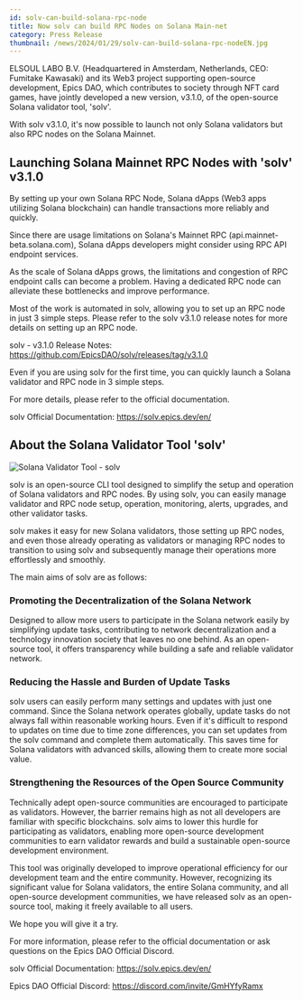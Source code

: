 ```yaml
---
id: solv-can-build-solana-rpc-node
title: Now solv can build RPC Nodes on Solana Main-net
category: Press Release
thumbnail: /news/2024/01/29/solv-can-build-solana-rpc-nodeEN.jpg
---
```


ELSOUL LABO B.V. (Headquartered in Amsterdam, Netherlands, CEO: Fumitake Kawasaki) and its Web3 project supporting open-source development, Epics DAO, which contributes to society through NFT card games, have jointly developed a new version, v3.1.0, of the open-source Solana validator tool, 'solv'.

With solv v3.1.0, it's now possible to launch not only Solana validators but also RPC nodes on the Solana Mainnet.

## Launching Solana Mainnet RPC Nodes with 'solv' v3.1.0

By setting up your own Solana RPC Node, Solana dApps (Web3 apps utilizing Solana blockchain) can handle transactions more reliably and quickly.

Since there are usage limitations on Solana's Mainnet RPC (api.mainnet-beta.solana.com), Solana dApps developers might consider using RPC API endpoint services.

As the scale of Solana dApps grows, the limitations and congestion of RPC endpoint calls can become a problem. Having a dedicated RPC node can alleviate these bottlenecks and improve performance.

Most of the work is automated in solv, allowing you to set up an RPC node in just 3 simple steps. Please refer to the solv v3.1.0 release notes for more details on setting up an RPC node.

solv - v3.1.0 Release Notes: https://github.com/EpicsDAO/solv/releases/tag/v3.1.0

Even if you are using solv for the first time, you can quickly launch a Solana validator and RPC node in 3 simple steps.

For more details, please refer to the official documentation.

solv Official Documentation: https://solv.epics.dev/en/

## About the Solana Validator Tool 'solv'

![Solana Validator Tool - solv](/news/2024/01/23/solv3en.jpg)

solv is an open-source CLI tool designed to simplify the setup and operation of Solana validators and RPC nodes. By using solv, you can easily manage validator and RPC node setup, operation, monitoring, alerts, upgrades, and other validator tasks.

solv makes it easy for new Solana validators, those setting up RPC nodes, and even those already operating as validators or managing RPC nodes to transition to using solv and subsequently manage their operations more effortlessly and smoothly.

The main aims of solv are as follows:

### Promoting the Decentralization of the Solana Network

Designed to allow more users to participate in the Solana network easily by simplifying update tasks, contributing to network decentralization and a technology innovation society that leaves no one behind. As an open-source tool, it offers transparency while building a safe and reliable validator network.

### Reducing the Hassle and Burden of Update Tasks

solv users can easily perform many settings and updates with just one command. Since the Solana network operates globally, update tasks do not always fall within reasonable working hours. Even if it's difficult to respond to updates on time due to time zone differences, you can set updates from the solv command and complete them automatically. This saves time for Solana validators with advanced skills, allowing them to create more social value.

### Strengthening the Resources of the Open Source Community

Technically adept open-source communities are encouraged to participate as validators. However, the barrier remains high as not all developers are familiar with specific blockchains. solv aims to lower this hurdle for participating as validators, enabling more open-source development communities to earn validator rewards and build a sustainable open-source development environment.

This tool was originally developed to improve operational efficiency for our development team and the entire community. However, recognizing its significant value for Solana validators, the entire Solana community, and all open-source development communities, we have released solv as an open-source tool, making it freely available to all users.

We hope you will give it a try.

For more information, please refer to the official documentation or ask questions on the Epics DAO Official Discord.

solv Official Documentation: https://solv.epics.dev/en/

Epics DAO Official Discord: https://discord.com/invite/GmHYfyRamx
